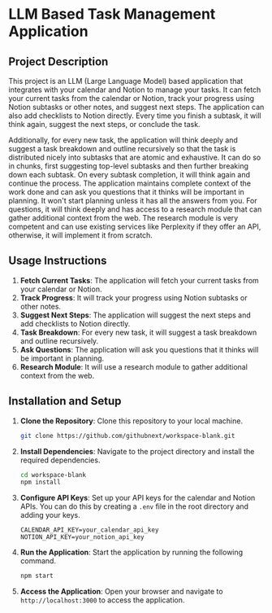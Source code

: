 # LLM Based Task Management Application

## Project Description

This project is an LLM (Large Language Model) based application that integrates with your calendar and Notion to manage your tasks. It can fetch your current tasks from the calendar or Notion, track your progress using Notion subtasks or other notes, and suggest next steps. The application can also add checklists to Notion directly. Every time you finish a subtask, it will think again, suggest the next steps, or conclude the task.

Additionally, for every new task, the application will think deeply and suggest a task breakdown and outline recursively so that the task is distributed nicely into subtasks that are atomic and exhaustive. It can do so in chunks, first suggesting top-level subtasks and then further breaking down each subtask. On every subtask completion, it will think again and continue the process. The application maintains complete context of the work done and can ask you questions that it thinks will be important in planning. It won't start planning unless it has all the answers from you. For questions, it will think deeply and has access to a research module that can gather additional context from the web. The research module is very competent and can use existing services like Perplexity if they offer an API, otherwise, it will implement it from scratch.

## Usage Instructions

1. **Fetch Current Tasks**: The application will fetch your current tasks from your calendar or Notion.
2. **Track Progress**: It will track your progress using Notion subtasks or other notes.
3. **Suggest Next Steps**: The application will suggest the next steps and add checklists to Notion directly.
4. **Task Breakdown**: For every new task, it will suggest a task breakdown and outline recursively.
5. **Ask Questions**: The application will ask you questions that it thinks will be important in planning.
6. **Research Module**: It will use a research module to gather additional context from the web.

## Installation and Setup

1. **Clone the Repository**: Clone this repository to your local machine.
   ```bash
   git clone https://github.com/githubnext/workspace-blank.git
   ```

2. **Install Dependencies**: Navigate to the project directory and install the required dependencies.
   ```bash
   cd workspace-blank
   npm install
   ```

3. **Configure API Keys**: Set up your API keys for the calendar and Notion APIs. You can do this by creating a `.env` file in the root directory and adding your keys.
   ```
   CALENDAR_API_KEY=your_calendar_api_key
   NOTION_API_KEY=your_notion_api_key
   ```

4. **Run the Application**: Start the application by running the following command.
   ```bash
   npm start
   ```

5. **Access the Application**: Open your browser and navigate to `http://localhost:3000` to access the application.

